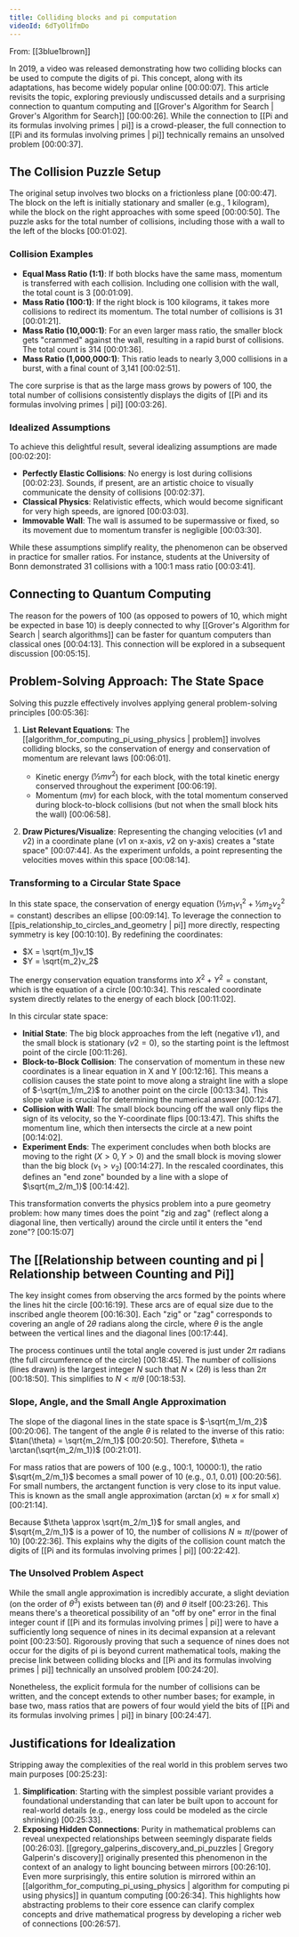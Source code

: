 ```yaml
---
title: Colliding blocks and pi computation
videoId: 6dTyOl1fmDo
---
```


From: [[3blue1brown]] <br/> 

In 2019, a video was released demonstrating how two colliding blocks can be used to compute the digits of pi. This concept, along with its adaptations, has become widely popular online <a class="yt-timestamp" data-t="00:00:07">[00:00:07]</a>. This article revisits the topic, exploring previously undiscussed details and a surprising connection to quantum computing and [[Grover's Algorithm for Search | Grover's Algorithm for Search]] <a class="yt-timestamp" data-t="00:00:26">[00:00:26]</a>. While the connection to [[Pi and its formulas involving primes | pi]] is a crowd-pleaser, the full connection to [[Pi and its formulas involving primes | pi]] technically remains an unsolved problem <a class="yt-timestamp" data-t="00:00:37">[00:00:37]</a>.

## The Collision Puzzle Setup

The original setup involves two blocks on a frictionless plane <a class="yt-timestamp" data-t="00:00:47">[00:00:47]</a>. The block on the left is initially stationary and smaller (e.g., 1 kilogram), while the block on the right approaches with some speed <a class="yt-timestamp" data-t="00:00:50">[00:00:50]</a>. The puzzle asks for the total number of collisions, including those with a wall to the left of the blocks <a class="yt-timestamp" data-t="00:01:02">[00:01:02]</a>.

### Collision Examples

*   **Equal Mass Ratio (1:1)**: If both blocks have the same mass, momentum is transferred with each collision. Including one collision with the wall, the total count is 3 <a class="yt-timestamp" data-t="00:01:09">[00:01:09]</a>.
*   **Mass Ratio (100:1)**: If the right block is 100 kilograms, it takes more collisions to redirect its momentum. The total number of collisions is 31 <a class="yt-timestamp" data-t="00:01:21">[00:01:21]</a>.
*   **Mass Ratio (10,000:1)**: For an even larger mass ratio, the smaller block gets "crammed" against the wall, resulting in a rapid burst of collisions. The total count is 314 <a class="yt-timestamp" data-t="00:01:36">[00:01:36]</a>.
*   **Mass Ratio (1,000,000:1)**: This ratio leads to nearly 3,000 collisions in a burst, with a final count of 3,141 <a class="yt-timestamp" data-t="00:02:51">[00:02:51]</a>.

The core surprise is that as the large mass grows by powers of 100, the total number of collisions consistently displays the digits of [[Pi and its formulas involving primes | pi]] <a class="yt-timestamp" data-t="00:03:26">[00:03:26]</a>.

### Idealized Assumptions

To achieve this delightful result, several idealizing assumptions are made <a class="yt-timestamp" data-t="00:02:20">[00:02:20]</a>:

*   **Perfectly Elastic Collisions**: No energy is lost during collisions <a class="yt-timestamp" data-t="00:02:23">[00:02:23]</a>. Sounds, if present, are an artistic choice to visually communicate the density of collisions <a class="yt-timestamp" data-t="00:02:37">[00:02:37]</a>.
*   **Classical Physics**: Relativistic effects, which would become significant for very high speeds, are ignored <a class="yt-timestamp" data-t="00:03:03">[00:03:03]</a>.
*   **Immovable Wall**: The wall is assumed to be supermassive or fixed, so its movement due to momentum transfer is negligible <a class="yt-timestamp" data-t="00:03:30">[00:03:30]</a>.

While these assumptions simplify reality, the phenomenon can be observed in practice for smaller ratios. For instance, students at the University of Bonn demonstrated 31 collisions with a 100:1 mass ratio <a class="yt-timestamp" data-t="00:03:41">[00:03:41]</a>.

## Connecting to Quantum Computing

The reason for the powers of 100 (as opposed to powers of 10, which might be expected in base 10) is deeply connected to why [[Grover's Algorithm for Search | search algorithms]] can be faster for quantum computers than classical ones <a class="yt-timestamp" data-t="00:04:13">[00:04:13]</a>. This connection will be explored in a subsequent discussion <a class="yt-timestamp" data-t="00:05:15">[00:05:15]</a>.

## Problem-Solving Approach: The State Space

Solving this puzzle effectively involves applying general problem-solving principles <a class="yt-timestamp" data-t="00:05:36">[00:05:36]</a>:

1.  **List Relevant Equations**: The [[algorithm_for_computing_pi_using_physics | problem]] involves colliding blocks, so the conservation of energy and conservation of momentum are relevant laws <a class="yt-timestamp" data-t="00:06:01">[00:06:01]</a>.
    *   Kinetic energy ($½mv^2$) for each block, with the total kinetic energy conserved throughout the experiment <a class="yt-timestamp" data-t="00:06:19">[00:06:19]</a>.
    *   Momentum ($mv$) for each block, with the total momentum conserved during block-to-block collisions (but not when the small block hits the wall) <a class="yt-timestamp" data-t="00:06:58">[00:06:58]</a>.

2.  **Draw Pictures/Visualize**: Representing the changing velocities ($v1$ and $v2$) in a coordinate plane ($v1$ on x-axis, $v2$ on y-axis) creates a "state space" <a class="yt-timestamp" data-t="00:07:44">[00:07:44]</a>. As the experiment unfolds, a point representing the velocities moves within this space <a class="yt-timestamp" data-t="00:08:14">[00:08:14]</a>.

### Transforming to a Circular State Space

In this state space, the conservation of energy equation ($½m_1v_1^2 + ½m_2v_2^2 = \text{constant}$) describes an ellipse <a class="yt-timestamp" data-t="00:09:14">[00:09:14]</a>. To leverage the connection to [[pis_relationship_to_circles_and_geometry | pi]] more directly, respecting symmetry is key <a class="yt-timestamp" data-t="00:10:10">[00:10:10]</a>. By redefining the coordinates:
*   $X = \sqrt{m_1}v_1$
*   $Y = \sqrt{m_2}v_2$

The energy conservation equation transforms into $X^2 + Y^2 = \text{constant}$, which is the equation of a circle <a class="yt-timestamp" data-t="00:10:34">[00:10:34]</a>. This rescaled coordinate system directly relates to the energy of each block <a class="yt-timestamp" data-t="00:11:02">[00:11:02]</a>.

In this circular state space:
*   **Initial State**: The big block approaches from the left (negative $v1$), and the small block is stationary ($v2=0$), so the starting point is the leftmost point of the circle <a class="yt-timestamp" data-t="00:11:26">[00:11:26]</a>.
*   **Block-to-Block Collision**: The conservation of momentum in these new coordinates is a linear equation in X and Y <a class="yt-timestamp" data-t="00:12:16">[00:12:16]</a>. This means a collision causes the state point to move along a straight line with a slope of $-\sqrt{m_1/m_2}$ to another point on the circle <a class="yt-timestamp" data-t="00:13:34">[00:13:34]</a>. This slope value is crucial for determining the numerical answer <a class="yt-timestamp" data-t="00:12:47">[00:12:47]</a>.
*   **Collision with Wall**: The small block bouncing off the wall only flips the sign of its velocity, so the Y-coordinate flips <a class="yt-timestamp" data-t="00:13:47">[00:13:47]</a>. This shifts the momentum line, which then intersects the circle at a new point <a class="yt-timestamp" data-t="00:14:02">[00:14:02]</a>.
*   **Experiment Ends**: The experiment concludes when both blocks are moving to the right ($X > 0, Y > 0$) and the small block is moving slower than the big block ($v_1 > v_2$) <a class="yt-timestamp" data-t="00:14:27">[00:14:27]</a>. In the rescaled coordinates, this defines an "end zone" bounded by a line with a slope of $\sqrt{m_2/m_1}$ <a class="yt-timestamp" data-t="00:14:42">[00:14:42]</a>.

This transformation converts the physics problem into a pure geometry problem: how many times does the point "zig and zag" (reflect along a diagonal line, then vertically) around the circle until it enters the "end zone"? <a class="yt-timestamp" data-t="00:15:07">[00:15:07]</a>

## The [[Relationship between counting and pi | Relationship between Counting and Pi]]

The key insight comes from observing the arcs formed by the points where the lines hit the circle <a class="yt-timestamp" data-t="00:16:19">[00:16:19]</a>. These arcs are of equal size due to the inscribed angle theorem <a class="yt-timestamp" data-t="00:16:30">[00:16:30]</a>. Each "zig" or "zag" corresponds to covering an angle of $2\theta$ radians along the circle, where $\theta$ is the angle between the vertical lines and the diagonal lines <a class="yt-timestamp" data-t="00:17:44">[00:17:44]</a>.

The process continues until the total angle covered is just under $2\pi$ radians (the full circumference of the circle) <a class="yt-timestamp" data-t="00:18:45">[00:18:45]</a>. The number of collisions (lines drawn) is the largest integer $N$ such that $N \times (2\theta)$ is less than $2\pi$ <a class="yt-timestamp" data-t="00:18:50">[00:18:50]</a>. This simplifies to $N < \pi/\theta$ <a class="yt-timestamp" data-t="00:18:53">[00:18:53]</a>.

### Slope, Angle, and the Small Angle Approximation

The slope of the diagonal lines in the state space is $-\sqrt{m_1/m_2}$ <a class="yt-timestamp" data-t="00:20:06">[00:20:06]</a>. The tangent of the angle $\theta$ is related to the inverse of this ratio: $\tan(\theta) = \sqrt{m_2/m_1}$ <a class="yt-timestamp" data-t="00:20:50">[00:20:50]</a>. Therefore, $\theta = \arctan(\sqrt{m_2/m_1})$ <a class="yt-timestamp" data-t="00:21:01">[00:21:01]</a>.

For mass ratios that are powers of 100 (e.g., 100:1, 10000:1), the ratio $\sqrt{m_2/m_1}$ becomes a small power of 10 (e.g., 0.1, 0.01) <a class="yt-timestamp" data-t="00:20:56">[00:20:56]</a>. For small numbers, the arctangent function is very close to its input value. This is known as the small angle approximation ($\arctan(x) \approx x$ for small $x$) <a class="yt-timestamp" data-t="00:21:14">[00:21:14]</a>.

Because $\theta \approx \sqrt{m_2/m_1}$ for small angles, and $\sqrt{m_2/m_1}$ is a power of 10, the number of collisions $N \approx \pi / (\text{power of 10})$ <a class="yt-timestamp" data-t="00:22:36">[00:22:36]</a>. This explains why the digits of the collision count match the digits of [[Pi and its formulas involving primes | pi]] <a class="yt-timestamp" data-t="00:22:42">[00:22:42]</a>.

### The Unsolved Problem Aspect

While the small angle approximation is incredibly accurate, a slight deviation (on the order of $\theta^3$) exists between $\tan(\theta)$ and $\theta$ itself <a class="yt-timestamp" data-t="00:23:26">[00:23:26]</a>. This means there's a theoretical possibility of an "off by one" error in the final integer count if [[Pi and its formulas involving primes | pi]] were to have a sufficiently long sequence of nines in its decimal expansion at a relevant point <a class="yt-timestamp" data-t="00:23:50">[00:23:50]</a>. Rigorously proving that such a sequence of nines does not occur for the digits of pi is beyond current mathematical tools, making the precise link between colliding blocks and [[Pi and its formulas involving primes | pi]] technically an unsolved problem <a class="yt-timestamp" data-t="00:24:20">[00:24:20]</a>.

Nonetheless, the explicit formula for the number of collisions can be written, and the concept extends to other number bases; for example, in base two, mass ratios that are powers of four would yield the bits of [[Pi and its formulas involving primes | pi]] in binary <a class="yt-timestamp" data-t="00:24:47">[00:24:47]</a>.

## Justifications for Idealization

Stripping away the complexities of the real world in this problem serves two main purposes <a class="yt-timestamp" data-t="00:25:23">[00:25:23]</a>:

1.  **Simplification**: Starting with the simplest possible variant provides a foundational understanding that can later be built upon to account for real-world details (e.g., energy loss could be modeled as the circle shrinking) <a class="yt-timestamp" data-t="00:25:33">[00:25:33]</a>.
2.  **Exposing Hidden Connections**: Purity in mathematical problems can reveal unexpected relationships between seemingly disparate fields <a class="yt-timestamp" data-t="00:26:03">[00:26:03]</a>. [[gregory_galperins_discovery_and_pi_puzzles | Gregory Galperin's discovery]] originally presented this phenomenon in the context of an analogy to light bouncing between mirrors <a class="yt-timestamp" data-t="00:26:10">[00:26:10]</a>. Even more surprisingly, this entire solution is mirrored within an [[algorithm_for_computing_pi_using_physics | algorithm for computing pi using physics]] in quantum computing <a class="yt-timestamp" data-t="00:26:34">[00:26:34]</a>. This highlights how abstracting problems to their core essence can clarify complex concepts and drive mathematical progress by developing a richer web of connections <a class="yt-timestamp" data-t="00:26:57">[00:26:57]</a>.